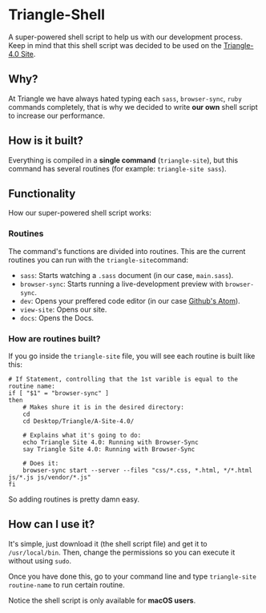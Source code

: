 # Triangle-Shell
A super-powered shell script to help us with our development process. Keep in mind that this shell script was decided to be used on the <a href="https://github.com/Triangle-MX/Triangle-4.0">Triangle-4.0 Site</a>.

## Why?
At Triangle we have always hated typing each ```sass```, ```browser-sync```, ```ruby``` commands completely, that is why we decided to write **our own** shell script to increase our performance.

## How is it built?
Everything is compiled in a **single command** (```triangle-site```), but this command has several routines (for example: ```triangle-site sass```).

## Functionality
How our super-powered shell script works:

### Routines
The command's functions are divided into routines. This are the current routines you can run with the ```triangle-site```command:
- ```sass```: Starts watching a ```.sass``` document (in our case, ```main.sass```).
- ```browser-sync```: Starts running a live-development preview with ```browser-sync```.
- ```dev```: Opens your preffered code editor (in our case <a href="https://atom.io">Github's Atom</a>).
- ```view-site```: Opens our site.
- ```docs```: Opens the Docs.

### How are routines built?
If you go inside the ```triangle-site``` file, you will see each routine is built like this:
``` shell
# If Statement, controlling that the 1st varible is equal to the routine name:
if [ "$1" = "browser-sync" ]
then
    # Makes shure it is in the desired directory:
    cd
    cd Desktop/Triangle/A-Site-4.0/
    
    # Explains what it's going to do:
    echo Triangle Site 4.0: Running with Browser-Sync
    say Triangle Site 4.0: Running with Browser-Sync
    
    # Does it:
    browser-sync start --server --files "css/*.css, *.html, */*.html js/*.js js/vendor/*.js"
fi
```
So adding routines is pretty damn easy.

## How can I use it?
It's simple, just download it (the shell script file) and get it to ```/usr/local/bin```. Then, change the permissions so you can execute it without using ```sudo```.

Once you have done this, go to your command line and type ```triangle-site routine-name``` to run certain routine.

Notice the shell script is only available for **macOS users**.
